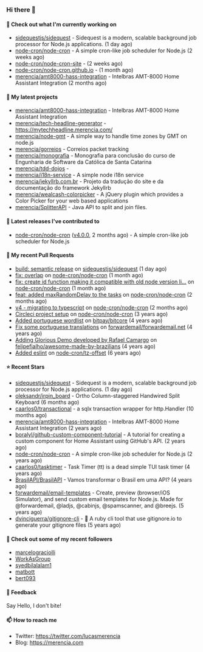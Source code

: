 ### Hi there 👋

#### 👷 Check out what I'm currently working on

- [sidequestjs/sidequest](https://github.com/sidequestjs/sidequest) - Sidequest is a modern, scalable background job processor for Node.js applications. (1 day ago)
- [node-cron/node-cron](https://github.com/node-cron/node-cron) - A simple cron-like job scheduler for Node.js (2 weeks ago)
- [node-cron/node-cron-site](https://github.com/node-cron/node-cron-site) -  (2 weeks ago)
- [node-cron/node-cron.github.io](https://github.com/node-cron/node-cron.github.io) -  (1 month ago)
- [merencia/amt8000-hass-integration](https://github.com/merencia/amt8000-hass-integration) - Intelbras AMT-8000 Home Assistant Integration (2 months ago)

#### 🌱 My latest projects

- [merencia/amt8000-hass-integration](https://github.com/merencia/amt8000-hass-integration) - Intelbras AMT-8000 Home Assistant Integration
- [merencia/tech-headline-generator](https://github.com/merencia/tech-headline-generator) - https://mytechheadline.merencia.com/
- [merencia/node-gmt](https://github.com/merencia/node-gmt) -  A simple way to handle time zones by GMT on node.js
- [merencia/gorreios](https://github.com/merencia/gorreios) - Correios packet tracking
- [merencia/monografia](https://github.com/merencia/monografia) - Monografia para conclusão do curso de Engunharia de Software da Católica de Santa Catarina
- [merencia/tdd-dojos](https://github.com/merencia/tdd-dojos) - 
- [merencia/i18n-service](https://github.com/merencia/i18n-service) - A simple node i18n service
- [merencia/jekyllrb.com.br](https://github.com/merencia/jekyllrb.com.br) - Projeto da tradução do site e da documentação do framework Jekyllrb
- [merencia/wealcash-colorpicker](https://github.com/merencia/wealcash-colorpicker) - A jQuery plugin which provides a Color Picker for your web based applications
- [merencia/SplitterAPI](https://github.com/merencia/SplitterAPI) - Java API to split and join files. 

#### 🔭 Latest releases I've contributed to

- [node-cron/node-cron](https://github.com/node-cron/node-cron) ([v4.0.0](https://github.com/node-cron/node-cron/releases/tag/v4.0.0), 2 months ago) - A simple cron-like job scheduler for Node.js

#### 🔨 My recent Pull Requests

- [build: semantic release](https://github.com/sidequestjs/sidequest/pull/2) on [sidequestjs/sidequest](https://github.com/sidequestjs/sidequest) (1 day ago)
- [fix: overlap](https://github.com/node-cron/node-cron/pull/462) on [node-cron/node-cron](https://github.com/node-cron/node-cron) (1 month ago)
- [fix: create id function making it compatible with old node version li…](https://github.com/node-cron/node-cron/pull/455) on [node-cron/node-cron](https://github.com/node-cron/node-cron) (1 month ago)
- [feat: added maxRandomDelay to the tasks](https://github.com/node-cron/node-cron/pull/453) on [node-cron/node-cron](https://github.com/node-cron/node-cron) (2 months ago)
- [v4 - migrating to typescript](https://github.com/node-cron/node-cron/pull/439) on [node-cron/node-cron](https://github.com/node-cron/node-cron) (2 months ago)
- [Circleci project setup](https://github.com/node-cron/node-cron/pull/326) on [node-cron/node-cron](https://github.com/node-cron/node-cron) (3 years ago)
- [Added portuguese wordlist](https://github.com/bitpay/bitcore/pull/3193) on [bitpay/bitcore](https://github.com/bitpay/bitcore) (4 years ago)
- [Fix some portuguese translations](https://github.com/forwardemail/forwardemail.net/pull/95) on [forwardemail/forwardemail.net](https://github.com/forwardemail/forwardemail.net) (4 years ago)
- [Adding Glorious Demo developed by Rafael Camargo](https://github.com/felipefialho/awesome-made-by-brazilians/pull/66) on [felipefialho/awesome-made-by-brazilians](https://github.com/felipefialho/awesome-made-by-brazilians) (4 years ago)
- [Added eslint](https://github.com/node-cron/tz-offset/pull/10) on [node-cron/tz-offset](https://github.com/node-cron/tz-offset) (6 years ago)

#### ⭐ Recent Stars

- [sidequestjs/sidequest](https://github.com/sidequestjs/sidequest) - Sidequest is a modern, scalable background job processor for Node.js applications. (1 day ago)
- [oleksandr/irpin_board](https://github.com/oleksandr/irpin_board) - Ortho Column-staggered Handwired Split Keyboard (6 months ago)
- [caarlos0/transactional](https://github.com/caarlos0/transactional) - a sqlx transaction wrapper for http.Handler (10 months ago)
- [merencia/amt8000-hass-integration](https://github.com/merencia/amt8000-hass-integration) - Intelbras AMT-8000 Home Assistant Integration (2 years ago)
- [boralyl/github-custom-component-tutorial](https://github.com/boralyl/github-custom-component-tutorial) - A tutorial for creating a custom component for Home Assistant using GitHub&#39;s API. (2 years ago)
- [node-cron/node-cron](https://github.com/node-cron/node-cron) - A simple cron-like job scheduler for Node.js (2 years ago)
- [caarlos0/tasktimer](https://github.com/caarlos0/tasktimer) - Task Timer (tt) is a dead simple TUI task timer (4 years ago)
- [BrasilAPI/BrasilAPI](https://github.com/BrasilAPI/BrasilAPI) - Vamos transformar o Brasil em uma API? (4 years ago)
- [forwardemail/email-templates](https://github.com/forwardemail/email-templates) - Create, preview (browser/iOS Simulator), and send custom email templates for Node.js.  Made for @forwardemail, @ladjs, @cabinjs, @spamscanner, and @breejs. (5 years ago)
- [dvinciguerra/gitignore-cli](https://github.com/dvinciguerra/gitignore-cli) - 🛑 A ruby cli tool that use gitignore.io to generate your gitignore files (5 years ago)

#### 👯 Check out some of my recent followers

- [marcelograciolli](https://github.com/marcelograciolli)
- [WorkAsGroup](https://github.com/WorkAsGroup)
- [syedbilalalam1](https://github.com/syedbilalalam1)
- [matbott](https://github.com/matbott)
- [bert093](https://github.com/bert093)

#### 💬 Feedback

Say Hello, I don't bite!

#### 📫 How to reach me

- Twitter: https://twitter.com/lucasmerencia
- Blog: https://merencia.com
